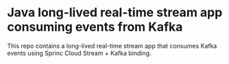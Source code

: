 # Java long-lived real-time stream app consuming events from Kafka

This repo contains a long-lived real-time stream app that consumes Kafka events using Sprinc Cloud Stream + Kafka binding.

